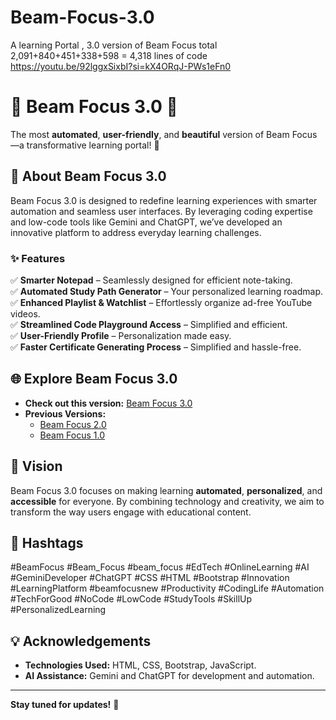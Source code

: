 # Beam-Focus-3.0
A learning Portal , 3.0 version of Beam Focus total 2,091+840+451+338+598 = 4,318 lines of code
https://youtu.be/92lggxSixbI?si=kX4ORqJ-PWs1eFn0
# 🌟 Beam Focus 3.0 🌟  
The most **automated**, **user-friendly**, and **beautiful** version of Beam Focus—a transformative learning portal! 🚀  

## 🚀 About Beam Focus 3.0  
Beam Focus 3.0 is designed to redefine learning experiences with smarter automation and seamless user interfaces. By leveraging coding expertise and low-code tools like Gemini and ChatGPT, we’ve developed an innovative platform to address everyday learning challenges.  

### ✨ Features  
✅ **Smarter Notepad** – Seamlessly designed for efficient note-taking.  
✅ **Automated Study Path Generator** – Your personalized learning roadmap.  
✅ **Enhanced Playlist & Watchlist** – Effortlessly organize ad-free YouTube videos.  
✅ **Streamlined Code Playground Access** – Simplified and efficient.  
✅ **User-Friendly Profile** – Personalization made easy.  
✅ **Faster Certificate Generating Process** – Simplified and hassle-free.  

## 🌐 Explore Beam Focus 3.0  
- **Check out this version:** [Beam Focus 3.0](https://grabify.link/BERL5X)  
- **Previous Versions:**  
  - [Beam Focus 2.0](https://www.linkedin.com/posts/sabir-ali-mondal_beamfocus-beamabrfocus-beamabrfocus-activity-7242539096445739008-P1uF)  
  - [Beam Focus 1.0](https://www.linkedin.com/posts/sabir-ali-mondal_longest-biggest-project-activity-7218619396024410112-L-x1)  

## 🎯 Vision  
Beam Focus 3.0 focuses on making learning **automated**, **personalized**, and **accessible** for everyone. By combining technology and creativity, we aim to transform the way users engage with educational content.  

## 🔖 Hashtags  
#BeamFocus #Beam_Focus #beam_focus #EdTech #OnlineLearning #AI #GeminiDeveloper #ChatGPT #CSS #HTML #Bootstrap #Innovation #LearningPlatform #beamfocusnew #Productivity #CodingLife #Automation #TechForGood #NoCode #LowCode #StudyTools #SkillUp #PersonalizedLearning

## 💡 Acknowledgements  
- **Technologies Used:** HTML, CSS, Bootstrap, JavaScript.  
- **AI Assistance:** Gemini and ChatGPT for development and automation.  

---  

**Stay tuned for updates!** 🎉  

